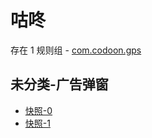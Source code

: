 # 咕咚

存在 1 规则组 - [com.codoon.gps](/src/apps/com.codoon.gps.ts)

## 未分类-广告弹窗

- [快照-0](https://i.gkd.li/i/13358586)
- [快照-1](https://i.gkd.li/i/13348663)
